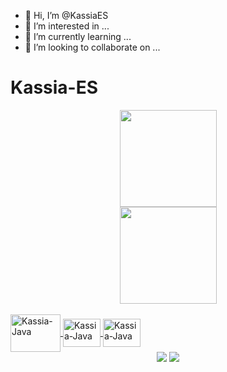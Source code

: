 - 👋 Hi, I’m @KassiaES
- 👀 I’m interested in ...
- 🌱 I’m currently learning ...
- 💞️ I’m looking to collaborate on ...


# Kassia-ES

<div align="center">
  <a href="https://github.com/KassiaES">
 
  <img height="155em" src="https://github-readme-stats.vercel.app/api?username=KassiaES&show_icons=true&theme=tokyonight&include_all_commits=true&count_private=true"/>
  </div>
  <div align="center">
  <img height="155em" src="https://github-readme-stats.vercel.app/api/top-langs/?username=KassiaES&layout=compact&langs_count=7&theme=tokyonight"/>

</div>

<div style="display: inline_block"><br>
  <img align="center" alt="Kassia-Java" height="60" width="80" src="https://cdn.jsdelivr.net/gh/devicons/devicon/icons/java/java-original.svg" />
  <img align="center" alt="Kassia-Java" height="45" width="60" src="https://cdn.jsdelivr.net/gh/devicons/devicon/icons/github/github-original.svg" />          
  <img align="center" alt="Kassia-Java" height="45" width="60" src="https://cdn.jsdelivr.net/gh/devicons/devicon/icons/git/git-original.svg" />
          
  
</div>

</div> 
<div align="center">
 <a href = "mailto:kassiaes@gmail.com"><img src="https://img.shields.io/badge/-Gmail-%23333?style=for-the-badge&logo=gmail&logoColor=white" target="_blank"></a>
  <a href="https://www.linkedin.com/in/kassia-es/" target="_blank"><img src="https://img.shields.io/badge/-LinkedIn-%230077B5?style=for-the-badge&logo=linkedin&logoColor=white" target="_blank"></a> 
   
</div>

